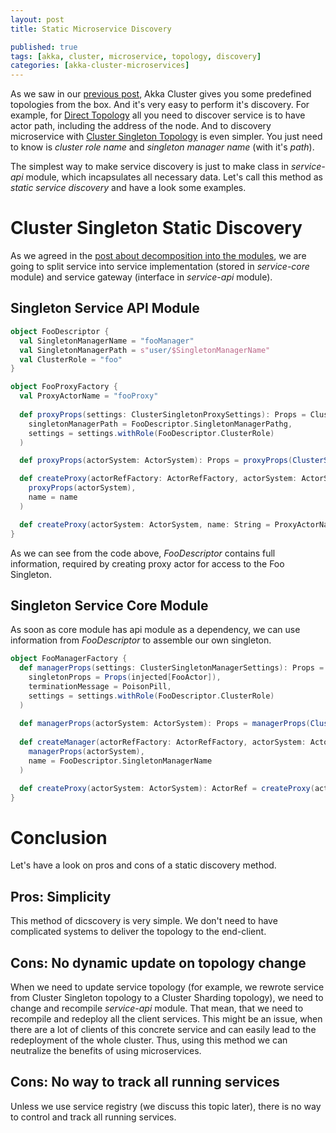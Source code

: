 ```yaml
---
layout: post
title: Static Microservice Discovery

published: true
tags: [akka, cluster, microservice, topology, discovery]
categories: [akka-cluster-microservices]
---
```

As we saw in our [previous post](/2016-02-02-microservice-topologies-in-akka-cluster), Akka Cluster gives you some predefined topologies from the box. And it's very easy to perform it's discovery. For example, for [Direct Topology](/2016-02-02-microservice-topologies-in-akka-cluster#direct-topology) all you need to discover service is to have actor path, including the address of the node. And to discovery microservice with [Cluster Singleton Topology](/2016-02-02-microservice-topologies-in-akka-cluster#cluster-singleton-topology) is even simpler. You just need to know is _cluster role name_ and _singleton manager name_ (with it's _path_).

The simplest way to make service discovery is just to make class in _service-api_ module, which incapsulates all necessary data. Let's call this method as _static service discovery_ and have a look some examples.

# Cluster Singleton Static Discovery

As we agreed in the [post about decomposition into the modules](/2016-01-31-decomposition-of-monolithic-application-to-akka-cluster-microservices#decomposition), we are going to split service into service implementation (stored in _service-core_ module) and service gateway (interface in _service-api_ module).

## Singleton Service API Module

```scala
object FooDescriptor {
  val SingletonManagerName = "fooManager"
  val SingletonManagerPath = s"user/$SingletonManagerName"
  val ClusterRole = "foo"
}

object FooProxyFactory {
  val ProxyActorName = "fooProxy"
  
  def proxyProps(settings: ClusterSingletonProxySettings): Props = ClusterSingletonProxy.props(
    singletonManagerPath = FooDescriptor.SingletonManagerPathg,
    settings = settings.withRole(FooDescriptor.ClusterRole)
  )

  def proxyProps(actorSystem: ActorSystem): Props = proxyProps(ClusterSingletonProxySettings(actorSystem))

  def createProxy(actorRefFactory: ActorRefFactory, actorSystem: ActorSystem, name: String): ActorRef = actorRefFactory.actorOf(
    proxyProps(actorSystem),
    name = name
  )

  def createProxy(actorSystem: ActorSystem, name: String = ProxyActorName): ActorRef = createProxy(actorSystem, actorSystem, name)
}
```

As we can see from the code above, _FooDescriptor_ contains full information, required by creating proxy actor for access to the Foo Singleton.

## Singleton Service Core Module

As soon as core module has api module as a dependency, we can use information from _FooDescriptor_ to assemble our own singleton.

```scala
object FooManagerFactory {
  def managerProps(settings: ClusterSingletonManagerSettings): Props = ClusterSingletonManager.props(
    singletonProps = Props(injected[FooActor]),
    terminationMessage = PoisonPill,
    settings = settings.withRole(FooDescriptor.ClusterRole)
  )
  
  def managerProps(actorSystem: ActorSystem): Props = managerProps(ClusterSingletonManagerSettings(actorSystem))
  
  def createManager(actorRefFactory: ActorRefFactory, actorSystem: ActorSystem): ActorRef = actorRefFactory.actorOf(
    managerProps(actorSystem),
    name = FooDescriptor.SingletonManagerName
  )

  def createProxy(actorSystem: ActorSystem): ActorRef = createProxy(actorSystem, actorSystem)
}
```

# Conclusion

Let's have a look on pros and cons of a static discovery method.

## Pros: Simplicity

This method of dicscovery is very simple. We don't need to have complicated systems to deliver the topology to the end-client.

## Cons: No dynamic update on topology change

When we need to update service topology (for example, we rewrote service from Cluster Singleton topology to a Cluster Sharding topology), we need to change and recompile _service-api_ module. That mean, that we need to recompile and redeploy all the client services. This might be an issue, when there are a lot of clients of this concrete service and can easily lead to the redeployment of the whole cluster. Thus, using this method we can neutralize the benefits of using microservices.

## Cons: No way to track all running services

Unless we use service registry (we discuss this topic later), there is no way to control and track all running services.
